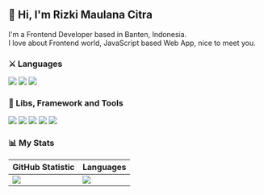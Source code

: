 ## 👋 Hi, I'm Rizki Maulana Citra
I'm a Frontend Developer based in Banten, Indonesia.<br/>
I love about Frontend world, JavaScript based Web App, nice to meet you.

### ⚔️ Languages
![](https://img.shields.io/badge/html5-%23E34F26.svg?style=for-the-badge&logo=html5&logoColor=white) ![](https://img.shields.io/badge/css3-%231572B6.svg?style=for-the-badge&logo=css3&logoColor=white) ![](https://img.shields.io/badge/javascript-%23323330.svg?style=for-the-badge&logo=javascript&logoColor=%23F7DF1E)

### 🚀 Libs, Framework and Tools
![](https://img.shields.io/badge/Vite-B73BFE?style=for-the-badge&logo=vite&logoColor=FFD62E) ![](https://img.shields.io/badge/SASS-hotpink.svg?style=for-the-badge&logo=SASS&logoColor=white) ![](https://img.shields.io/badge/Tailwind_CSS-38B2AC?style=for-the-badge&logo=tailwind-css&logoColor=white) ![](https://img.shields.io/badge/React-000000?style=for-the-badge&logo=react&logoColor=61DAFB) ![](https://img.shields.io/badge/next.js-000000?style=for-the-badge&logo=nextdotjs&logoColor=white)

### 📊 My Stats
|GitHub Statistic|Languages|
|---|---|
|![](https://github-readme-stats.vercel.app/api?username=rizkimcitra)|![](https://github-readme-stats.vercel.app/api/top-langs/?username=rizkimcitra&layout=compact)|
 
